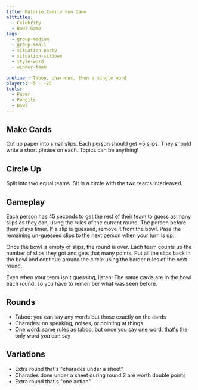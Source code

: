 ```yaml
---
title: Malorie Family Fun Game
alttitles:
  - Celebrity
  - Bowl Game
tags:
  - group-medium
  - group-small
  - situation-party
  - situation-sitdown
  - style-word
  - winner-team

oneliner: Taboo, charades, then a single word
players: ~5 - ~20
tools:
  - Paper
  - Pencils
  - Bowl
---
```

## Make Cards
Cut up paper into small slips. Each person should get ~5 slips. They should write a short phrase on each. Topics can be anything!

## Circle Up
Split into two equal teams. Sit in a circle with the two teams interleaved.

## Gameplay
Each person has 45 seconds to get the rest of their team to guess as many slips as they can, using the rules of the current round. The person before them plays timer. If a slip is guessed, remove it from the bowl. Pass the remaining un-guessed slips to the next person when your turn is up.

Once the bowl is empty of slips, the round is over. Each team counts up the number of slips they got and gets that many points. Put all the slips back in the bowl and continue around the circle using the harder rules of the next round.

Even when your team isn't guessing, listen! The same cards are in the bowl each round, so you have to remember what was seen before.

## Rounds
* Taboo: you can say any words but those exactly on the cards
* Charades: no speaking, noises, or pointing at things
* One word: same rules as taboo, but once you say one word, that's the only word you can say

## Variations
* Extra round that's "charades under a sheet"
* Charades done under a sheet during round 2 are worth double points
* Extra round that's "one action"
